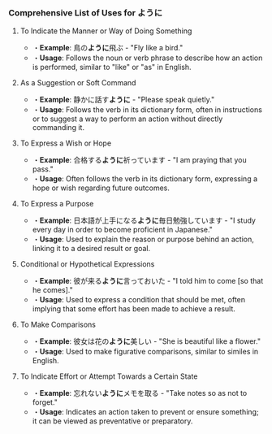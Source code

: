 ### Comprehensive List of Uses for ように

1. To Indicate the Manner or Way of Doing Something

    + ・**Example**: 鳥の**ように**飛ぶ  - "Fly like a bird."
    + ・**Usage**: Follows the noun or verb phrase to describe how an action is performed, similar to "like" or "as" in English.

2. As a Suggestion or Soft Command

    + ・**Example**: 静かに話す**ように** - "Please speak quietly."
    + ・**Usage**: Follows the verb in its dictionary form, often in instructions or to suggest a way to perform an action without directly commanding it.

3. To Express a Wish or Hope

    + ・**Example**: 合格する**ように**祈っています - "I am praying that you pass."
    + ・**Usage**: Often follows the verb in its dictionary form, expressing a hope or wish regarding future outcomes.

4. To Express a Purpose

    + ・**Example**: 日本語が上手になる**ように**毎日勉強しています - "I study every day in order to become proficient in Japanese."
    + ・**Usage**: Used to explain the reason or purpose behind an action, linking it to a desired result or goal.

5. Conditional or Hypothetical Expressions

    + ・**Example**: 彼が来る**ように**言っておいた - "I told him to come [so that he comes]."
    + ・**Usage**: Used to express a condition that should be met, often implying that some effort has been made to achieve a result.

6. To Make Comparisons

    + ・**Example**: 彼女は花の**ように**美しい - "She is beautiful like a flower."
    + ・**Usage**: Used to make figurative comparisons, similar to similes in English.

7. To Indicate Effort or Attempt Towards a Certain State

    + ・**Example**: 忘れない**ように**メモを取る - "Take notes so as not to forget."
    + ・**Usage**: Indicates an action taken to prevent or ensure something; it can be viewed as preventative or preparatory.